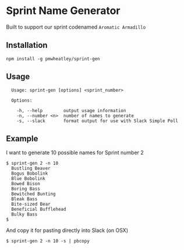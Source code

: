 # Sprint Name Generator

Built to support our sprint codenamed `Aromatic Armadillo`

## Installation

`npm install -g pmwheatley/sprint-gen`

## Usage

```
  Usage: sprint-gen [options] <sprint_number>

  Options:

    -h, --help        output usage information
    -n, --number <n>  number of names to generate
    -s, --slack       format output for use with Slack Simple Poll
```

## Example

I want to generate 10 possible names for Sprint number 2

```
$ sprint-gen 2 -n 10
  Bustling Beaver
  Bogus Bobolink
  Blue Bobolink
  Bowed Bison
  Boring Bass
  Bewitched Bunting
  Bleak Bass
  Bite-sized Bear
  Beneficial Bufflehead
  Bulky Bass
$
```

And copy it for pasting directly into Slack (on OSX)

```
$ sprint-gen 2 -n 10 -s | pbcopy
```
